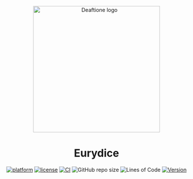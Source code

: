 <p align="center">
  <img src="https://user-images.githubusercontent.com/13013625/212359431-231687c0-4aae-4712-aae5-49c5fc6c6bbf.png" alt="Deaftione logo" title="eurydice" align="center" height="340" width="340" />
</p>

<h1 align="center">Eurydice</h1>
<div align="center"

[![platform](https://img.shields.io/badge/Platform-Android-green.svg)](https://github.com/Deaftone/Eurydice)
[![license](https://img.shields.io/github/license/Deaftone/Eurydice)](https://github.com/Deaftone/Eurydice/blob/master/LICENSE)
[![CI](https://github.com/Deaftone/Eurydice/actions/workflows/build.yaml/badge.svg)](https://github.com/Deaftone/Eurydice/actions/workflows/build.yaml)
![GitHub repo size](https://img.shields.io/github/repo-size/Deaftone/Eurydice)
![Lines of Code](https://aschey.tech/tokei/github/Deaftone/Eurydice)
[![Version](https://img.shields.io/github/v/release/Deaftone/Eurydice)](https://github.com/Deaftone/Eurydice/releases/latest)
</div>
